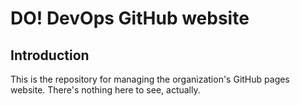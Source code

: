 # DO! DevOps GitHub website

## Introduction

This is the repository for managing the organization's GitHub pages website. There's nothing here to see, actually.
